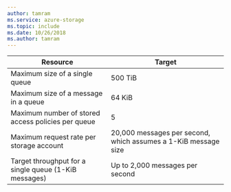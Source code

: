 ```yaml
---
author: tamram
ms.service: azure-storage
ms.topic: include
ms.date: 10/26/2018
ms.author: tamram
---
```


| Resource | Target |
|----------|---------------|
| Maximum size of a single queue | 500 TiB |
| Maximum size of a message in a queue | 64 KiB |
| Maximum number of stored access policies per queue | 5 |
| Maximum request rate per storage account | 20,000 messages per second, which assumes a 1-KiB message size |
| Target throughput for a single queue (1-KiB messages) | Up to 2,000 messages per second |
